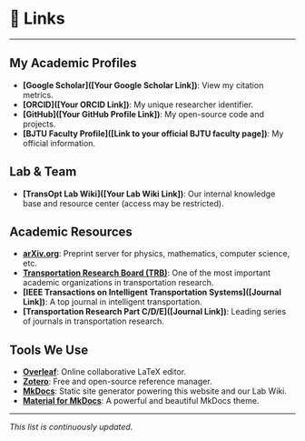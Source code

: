 # 🔗 Links

---

## My Academic Profiles

* **[Google Scholar]([Your Google Scholar Link])**: View my citation metrics.
* **[ORCID]([Your ORCID Link])**: My unique researcher identifier.
* **[GitHub]([Your GitHub Profile Link])**: My open-source code and projects.
* **[BJTU Faculty Profile]([Link to your official BJTU faculty page])**: My official information.

## Lab & Team

* **[TransOpt Lab Wiki]([Your Lab Wiki Link])**: Our internal knowledge base and resource center (access may be restricted).

## Academic Resources

* **[arXiv.org](https://arxiv.org/)**: Preprint server for physics, mathematics, computer science, etc.
* **[Transportation Research Board (TRB)](https://www.trb.org/)**: One of the most important academic organizations in transportation research.
* **[IEEE Transactions on Intelligent Transportation Systems]([Journal Link])**: A top journal in intelligent transportation.
* **[Transportation Research Part C/D/E]([Journal Link])**: Leading series of journals in transportation research.

## Tools We Use

* **[Overleaf](https://www.overleaf.com/)**: Online collaborative LaTeX editor.
* **[Zotero](https://www.zotero.org/)**: Free and open-source reference manager.
* **[MkDocs](https://www.mkdocs.org/)**: Static site generator powering this website and our Lab Wiki.
* **[Material for MkDocs](https://squidfunk.github.io/mkdocs-material/)**: A powerful and beautiful MkDocs theme.

---

*This list is continuously updated.*